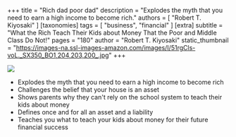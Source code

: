 +++
title = "Rich dad poor dad"
description = "Explodes the myth that you need to earn a high income to become rich."
authors = [ "Robert T. Kiyosaki" ]
[taxonomies]
tags = [ "business", "financial" ]
[extra]
subtitle = "What the Rich Teach Their Kids about Money That the Poor and Middle Class Do Not!"
pages = "180"
author = "Robert T. Kiyosaki"
static_thumbnail = "https://images-na.ssl-images-amazon.com/images/I/51rgCls-voL._SX350_BO1,204,203,200_.jpg"
+++

<img border="0" src="https://images-na.ssl-images-amazon.com/images/I/51rgCls-voL._SX350_BO1,204,203,200_.jpg" >

<!-- more -->

- Explodes the myth that you need to earn a high income to become rich
- Challenges the belief that your house is an asset
- Shows parents why they can't rely on the school system to teach their kids about money
- Defines once and for all an asset and a liability
- Teaches you what to teach your kids about money for their future financial success
